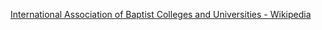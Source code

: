 ﻿[International Association of Baptist Colleges and Universities - Wikipedia](https://en.wikipedia.org/wiki/International_Association_of_Baptist_Colleges_and_Universities)